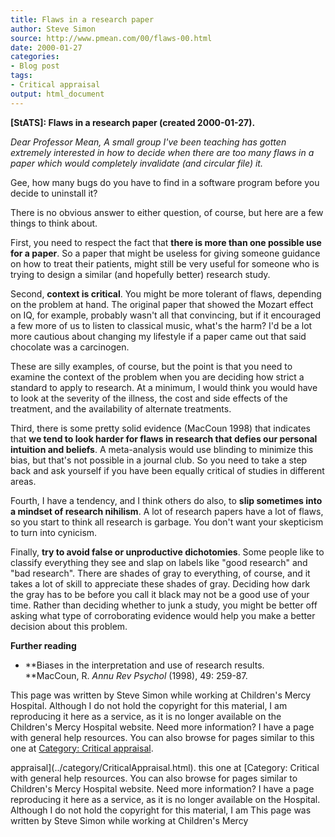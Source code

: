 ```yaml
---
title: Flaws in a research paper
author: Steve Simon
source: http://www.pmean.com/00/flaws-00.html
date: 2000-01-27
categories:
- Blog post
tags:
- Critical appraisal
output: html_document
---
```

****[StATS]:** Flaws in a research paper (created
2000-01-27).**

*Dear Professor Mean, A small group I've been teaching has gotten
extremely interested in how to decide when there are too many flaws in a
paper which would completely invalidate (and circular file) it.*

Gee, how many bugs do you have to find in a software program before you
decide to uninstall it?

There is no obvious answer to either question, of course, but here are a
few things to think about.

First, you need to respect the fact that **there is more than one
possible use for a paper**. So a paper that might be useless for giving
someone guidance on how to treat their patients, might still be very
useful for someone who is trying to design a similar (and hopefully
better) research study.

Second, **context is critical**. You might be more tolerant of flaws,
depending on the problem at hand. The original paper that showed the
Mozart effect on IQ, for example, probably wasn't all that convincing,
but if it encouraged a few more of us to listen to classical music,
what's the harm? I'd be a lot more cautious about changing my
lifestyle if a paper came out that said chocolate was a carcinogen.

These are silly examples, of course, but the point is that you need to
examine the context of the problem when you are deciding how strict a
standard to apply to research. At a minimum, I would think you would
have to look at the severity of the illness, the cost and side effects
of the treatment, and the availability of alternate treatments.

Third, there is some pretty solid evidence (MacCoun 1998) that indicates
that **we tend to look harder for flaws in research that defies our
personal intuition and beliefs**. A meta-analysis would use blinding to
minimize this bias, but that's not possible in a journal club. So you
need to take a step back and ask yourself if you have been equally
critical of studies in different areas.

Fourth, I have a tendency, and I think others do also, to **slip
sometimes into a mindset of research nihilism**. A lot of research
papers have a lot of flaws, so you start to think all research is
garbage. You don't want your skepticism to turn into cynicism.

Finally, **try to avoid false or unproductive dichotomies**. Some people
like to classify everything they see and slap on labels like "good
research" and "bad research". There are shades of gray to everything,
of course, and it takes a lot of skill to appreciate these shades of
gray. Deciding how dark the gray has to be before you call it black may
not be a good use of your time. Rather than deciding whether to junk a
study, you might be better off asking what type of corroborating
evidence would help you make a better decision about this problem.

**Further reading**

-   **Biases in the interpretation and use of research results.\
    **MacCoun, R. *Annu Rev Psychol* (1998), 49: 259-87.

This page was written by Steve Simon while working at Children's Mercy
Hospital. Although I do not hold the copyright for this material, I am
reproducing it here as a service, as it is no longer available on the
Children's Mercy Hospital website. Need more information? I have a page
with general help resources. You can also browse for pages similar to
this one at [Category: Critical
appraisal](../category/CriticalAppraisal.html).
<!---More--->
appraisal](../category/CriticalAppraisal.html).
this one at [Category: Critical
with general help resources. You can also browse for pages similar to
Children's Mercy Hospital website. Need more information? I have a page
reproducing it here as a service, as it is no longer available on the
Hospital. Although I do not hold the copyright for this material, I am
This page was written by Steve Simon while working at Children's Mercy

<!---Do not use
****[StATS]:** Flaws in a research paper (created
This page was written by Steve Simon while working at Children's Mercy
Hospital. Although I do not hold the copyright for this material, I am
reproducing it here as a service, as it is no longer available on the
Children's Mercy Hospital website. Need more information? I have a page
with general help resources. You can also browse for pages similar to
this one at [Category: Critical
appraisal](../category/CriticalAppraisal.html).
--->

